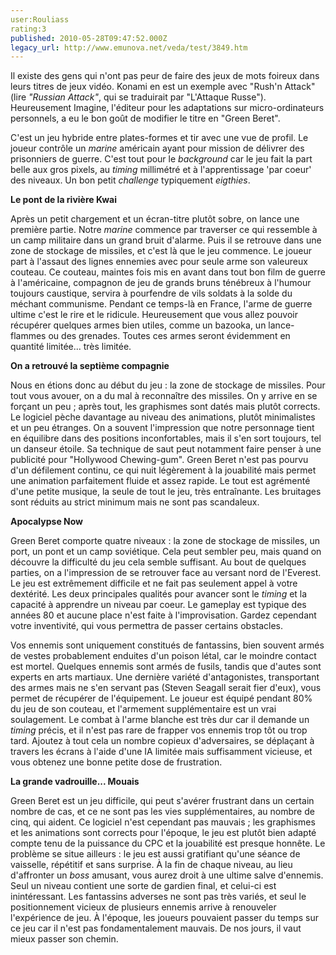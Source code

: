 ```yaml
---
user:Rouliass
rating:3
published: 2010-05-28T09:47:52.000Z
legacy_url: http://www.emunova.net/veda/test/3849.htm
---
```

Il existe des gens qui n'ont pas peur de faire des jeux de mots foireux dans leurs titres de jeux vidéo. Konami en est un exemple avec "Rush'n Attack" (lire _"Russian Attack"_, qui se traduirait par "L'Attaque Russe"). Heureusement Imagine, l'éditeur pour les adaptations sur micro-ordinateurs personnels, a eu le bon goût de modifier le titre en "Green Beret".  

C'est un jeu hybride entre plates-formes et tir avec une vue de profil. Le joueur contrôle un _marine_ américain ayant pour mission de délivrer des prisonniers de guerre. C'est tout pour le _background_ car le jeu fait la part belle aux gros pixels, au _timing_ millimétré et à l'apprentissage 'par coeur' des niveaux. Un bon petit _challenge_ typiquement _eigthies_.  

  

**Le pont de la rivière Kwai**  

  

Après un petit chargement et un écran-titre plutôt sobre, on lance une première partie. Notre _marine_ commence par traverser ce qui ressemble à un camp militaire dans un grand bruit d'alarme. Puis il se retrouve dans une zone de stockage de missiles, et c'est là que le jeu commence. Le joueur part à l'assaut des lignes ennemies avec pour seule arme son valeureux couteau. Ce couteau, maintes fois mis en avant dans tout bon film de guerre à l'américaine, compagnon de jeu de grands bruns ténébreux à l'humour toujours caustique, servira à pourfendre de vils soldats à la solde du méchant communisme. Pendant ce temps-là en France, l'arme de guerre ultime c'est le rire et le ridicule. Heureusement que vous allez pouvoir récupérer quelques armes bien utiles, comme un bazooka, un lance-flammes ou des grenades. Toutes ces armes seront évidemment en quantité limitée... très limitée.  

  

**On a retrouvé la septième compagnie**  

  

Nous en étions donc au début du jeu : la zone de stockage de missiles. Pour tout vous avouer, on a du mal à reconnaître des missiles. On y arrive en se forçant un peu ; après tout, les graphismes sont datés mais plutôt corrects. Le logiciel pèche davantage au niveau des animations, plutôt minimalistes et un peu étranges. On a souvent l'impression que notre personnage tient en équilibre dans des positions inconfortables, mais il s'en sort toujours, tel un danseur étoile. Sa technique de saut peut notamment faire penser à une publicité pour "Hollywood Chewing-gum". Green Beret n'est pas pourvu d'un défilement continu, ce qui nuit légèrement à la jouabilité mais permet une animation parfaitement fluide et assez rapide. Le tout est agrémenté d'une petite musique, la seule de tout le jeu, très entraînante. Les bruitages sont réduits au strict minimum mais ne sont pas scandaleux.  

  

**Apocalypse Now**  

  

Green Beret comporte quatre niveaux : la zone de stockage de missiles, un port, un pont et un camp soviétique. Cela peut sembler peu, mais quand on découvre la difficulté du jeu cela semble suffisant. Au bout de quelques parties, on a l'impression de se retrouver face au versant nord de l'Everest. Le jeu est extrêmement difficile et ne fait pas seulement appel à votre dextérité. Les deux principales qualités pour avancer sont le _timing_ et la capacité à apprendre un niveau par coeur. Le gameplay est typique des années 80 et aucune place n'est faite à l'improvisation. Gardez cependant votre inventivité, qui vous permettra de passer certains obstacles.  

Vos ennemis sont uniquement constitués de fantassins, bien souvent armés de vestes probablement enduites d'un poison létal, car le moindre contact est mortel. Quelques ennemis sont armés de fusils, tandis que d'autes sont experts en arts martiaux. Une dernière variété d'antagonistes, transportant des armes mais ne s'en servant pas (Steven Seagall serait fier d'eux), vous permet de récupérer de l'équipement. Le joueur est équipé pendant 80% du jeu de son couteau, et l'armement supplémentaire est un vrai soulagement. Le combat à l'arme blanche est très dur car il demande un _timing_ précis, et il n'est pas rare de frapper vos ennemis trop tôt ou trop tard. Ajoutez à tout cela un nombre copieux d'adversaires, se déplaçant à travers les écrans à l'aide d'une IA limitée mais suffisamment vicieuse, et vous obtenez une bonne petite dose de frustration.  

  

**La grande vadrouille... Mouais**  

  

Green Beret est un jeu difficile, qui peut s'avérer frustrant dans un certain nombre de cas, et ce ne sont pas les vies supplémentaires, au nombre de cinq, qui aident. Ce logiciel n'est cependant pas mauvais ; les graphismes et les animations sont corrects pour l'époque, le jeu est plutôt bien adapté compte tenu de la puissance du CPC et la jouabilité est presque honnête. Le problème se situe ailleurs : le jeu est aussi gratifiant qu'une séance de vaisselle, répétitif et sans surprise. À la fin de chaque niveau, au lieu d'affronter un _boss_ amusant, vous aurez droit à une ultime salve d'ennemis. Seul un niveau contient une sorte de gardien final, et celui-ci est inintéressant. Les fantassins adverses ne sont pas très variés, et seul le positionnement vicieux de plusieurs ennemis arrive à renouveler l'expérience de jeu. À l'époque, les joueurs pouvaient passer du temps sur ce jeu car il n'est pas fondamentalement mauvais. De nos jours, il vaut mieux passer son chemin.